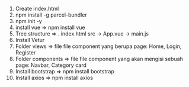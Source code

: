 1. Create index.html
2. npm install -g parcel-bundler
3. npm init -y
4. install vue => npm install vue
5. Tree structure => 
.
index.html
src -> App.vue
    -> main.js
6. Install Vetur
7. Folder views => file file component yang berupa page: Home, Login, Register
8. Folder components => file file component yang akan mengisi sebuah page: Navbar, Category card
9. Install bootstrap => npm install bootstrap
10. Install axios => npm install axios
